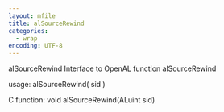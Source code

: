 ```yaml
---
layout: mfile
title: alSourceRewind
categories:
  - wrap
encoding: UTF-8
---
```


alSourceRewind  Interface to OpenAL function alSourceRewind

usage:  alSourceRewind( sid )

C function:  void alSourceRewind(ALuint sid)